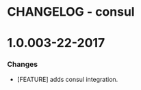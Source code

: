 # CHANGELOG - consul

1.0.003-22-2017
==================

### Changes

* [FEATURE] adds consul integration.
